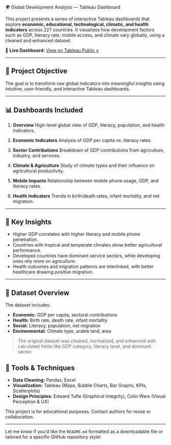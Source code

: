 🌍 Global Development Analysis — Tableau Dashboard

This project presents a series of interactive Tableau dashboards that explore **economic, educational, technological, climatic, and health indicators** across 227 countries. It visualizes how development factors such as GDP, literacy rate, mobile access, and climate vary globally, using a cleaned and enhanced dataset.

🔗 **Live Dashboard:** [View on Tableau Public »](https://public.tableau.com/views/InfoVizualisation-Group-5/D1-Overview)

---

## 📌 Project Objective

The goal is to transform raw global indicators into meaningful insights using intuitive, user-friendly, and interactive Tableau dashboards.

---

## 📊 Dashboards Included

1. **Overview**
   High-level global view of GDP, literacy, population, and health indicators.

2. **Economic Indicators**
   Analysis of GDP per capita vs. literacy rates.

3. **Sector Contributions**
   Breakdown of GDP contributions from agriculture, industry, and services.

4. **Climate & Agriculture**
   Study of climate types and their influence on agricultural productivity.

5. **Mobile Impacts**
   Relationship between mobile phone usage, GDP, and literacy rates.

6. **Health Indicators**
   Trends in birth/death rates, infant mortality, and net migration.

---

## 🧠 Key Insights

* Higher GDP correlates with higher literacy and mobile phone penetration.
* Countries with tropical and temperate climates show better agricultural performance.
* Developed countries have dominant service sectors, while developing ones rely more on agriculture.
* Health outcomes and migration patterns are interlinked, with better healthcare drawing positive migration.

---

## 📁 Dataset Overview

The dataset includes:

* **Economic:** GDP per capita, sectoral contributions
* **Health:** Birth rate, death rate, infant mortality
* **Social:** Literacy, population, net migration
* **Environmental:** Climate type, arable land, area

> The original dataset was cleaned, normalized, and enhanced with calculated fields like GDP category, literacy level, and dominant sector.



## 🧰 Tools & Techniques

* **Data Cleaning:** Pandas, Excel
* **Visualization:** Tableau (Maps, Bubble Charts, Bar Graphs, KPIs, Scatterplots)
* **Design Principles:** Edward Tufte (Graphical Integrity), Colin Ware (Visual Perception & UX)


This project is for educational purposes. Contact authors for reuse or collaboration.

---

Let me know if you'd like the `README.md` formatted as a downloadable file or tailored for a specific GitHub repository style!

